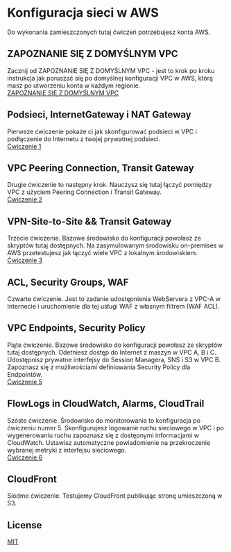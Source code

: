 # Konfiguracja sieci w AWS
Do wykonania zamieszczonych tutaj ćwiczeń potrzebujesz konta AWS.

## ZAPOZNANIE SIĘ Z DOMYŚLNYM VPC
Zacznij od ZAPOZNANIE SIĘ Z DOMYŚLNYM VPC - jest to krok po kroku instrukcja jak poruszać się po domyślnej konfiguracji VPC w AWS, którą masz po utworzeniu konta w każdym regionie.<br>
[ZAPOZNANIE SIĘ Z DOMYŚLNYM VPC](https://github.com/emilia-smolko/networking/blob/main/defaultVPC.pdf)
## Podsieci, InternetGateway i NAT Gateway
Pierwsze ćwiczenie pokaże ci jak skonfigurować podsieci w VPC i podłączenie do Internetu z twojej prywatnej podsieci.<br>
[Ćwiczenie 1](https://github.com/emilia-smolko/networking/blob/main/Lab1.pdf)
## VPC Peering Connection, Transit Gateway
Drugie ćwiczenie to następny krok. Nauczysz się tutaj łączyć pomiędzy VPC z użyciem Peering Connection i Transit Gateway.<br>
[Ćwiczenie 2](https://github.com/emilia-smolko/networking/blob/main/Lab2.pdf)
## VPN-Site-to-Site && Transit Gateway
Trzecie ćwiczenie. Bazowe środowisko do konfiguracji powołasz ze skryptów tutaj dostępnych. Na zasymulowanym środowisku on-premises w AWS przetestujesz jak łączyć wiele VPC z lokalnym środowiskiem.<br>
[Ćwiczenie 3](https://github.com/emilia-smolko/networking/blob/main/Lab3.pdf)
## ACL, Security Groups, WAF
Czwarte ćwiczenie. Jest to zadanie udostępnienia WebServera z VPC-A w Internecie i uruchomienie dla tej usługi WAF z własnym filtrem (WAF ACL).
## VPC Endpoints, Security Policy
Piąte ćwiczenie. Bazowe środowisko do konfiguracji powołasz ze skryptów tutaj dostępnych. Odetniesz dostęp do Internet z maszyn w VPC A, B i C. Udostępnisz prywatne interfejsy do Session Managera, SNS i S3 w VPC B. Zapoznasz się z możliwościami definiowania Security Policy dla Endpointów.<br>
[Ćwiczenie 5](https://github.com/emilia-smolko/networking/blob/main/Lab5.pdf)
## FlowLogs in CloudWatch, Alarms, CloudTrail
Szóste ćwiczenie. Środowisko do monitorowania to konfiguracja po ćwiczeniu numer 5. Skonfigurujesz logowanie ruchu sieciowego w VPC i po wygenerowaniu ruchu zapoznasz się z dostępnymi informacjami w CloudWatch. Ustawisz automatyczne powiadomienie na przekroczenie wybranej metryki z interfejsu sieciowego. <br>
[Ćwiczenie 6](https://github.com/emilia-smolko/networking/blob/main/Lab6.pdf)
## CloudFront
Siódme ćwiczenie. Testujemy CloudFront publikując stronę umieszczoną w S3. <br>

## License
[MIT](https://github.com/emilia-smolko/networking/blob/main/LICENSE)
